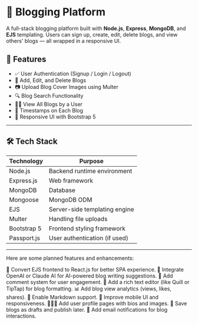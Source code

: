 # 📝 Blogging Platform

A full-stack blogging platform built with **Node.js**, **Express**, **MongoDB**, and **EJS** templating. Users can sign up, create, edit, delete blogs, and view others' blogs — all wrapped in a responsive UI.
## 🚀 Features

- ✅ User Authentication (Signup / Login / Logout)
- 📝 Add, Edit, and Delete Blogs
- 📷 Upload Blog Cover Images using Multer
- 🔍 Blog Search Functionality
- 🧑‍💻 View All Blogs by a User
- 📆 Timestamps on Each Blog
- 📱 Responsive UI with Bootstrap 5

---

## 🛠️ Tech Stack

| Technology    | Purpose                          |
| ------------- | -------------------------------- |
| Node.js       | Backend runtime environment      |
| Express.js    | Web framework                    |
| MongoDB       | Database                         |
| Mongoose      | MongoDB ODM                      |
| EJS           | Server-side templating engine    |
| Multer        | Handling file uploads            |
| Bootstrap 5   | Frontend styling framework       |
| Passport.js   | User authentication (if used)    |

---
Here are some planned features and enhancements:

🔁 Convert EJS frontend to React.js for better SPA experience.
🧠 Integrate OpenAI or Claude AI for AI-powered blog writing suggestions.
💬 Add comment system for user engagement.
🎨 Add a rich text editor (like Quill or TipTap) for blog formatting.
📊 Add blog view analytics (views, likes, shares).
🧾 Enable Markdown support.
📱 Improve mobile UI and responsiveness.
🧑‍🤝‍🧑 Add user profile pages with bios and images.
📌 Save blogs as drafts and publish later.
📨 Add email notifications for blog interactions.
